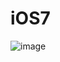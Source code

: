 # iOS7

![image](https://github.com/kchvbf/iOS7/assets/109752188/52b4811f-5f39-4d95-8ed2-87a383155a33)
